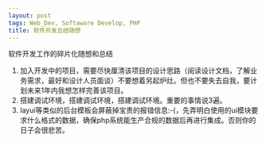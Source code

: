 ```yaml
---
layout: post
tags: Web_Dev, Softaware Develop, PHP
title: 软件开发总结随想
---
```


软件开发工作的碎片化随想和总结

1. 加入开发中的项目，需要尽快厘清该项目的设计思路（阅读设计文档，了解业务需求，最好和设计人员面谈）不要想着另起炉灶。但也不要失去自我，要计划未来1年内我想怎样完善该项目。
2. 搭建调试环境，搭建调试环境，搭建调试环境。重要的事情说3遍。
3. layui等类似的后台模板会屏蔽掉宝贵的报错信息:-(，先弄明白使用的ui模块要求什么格式的数据，确保php系统能生产合规的数据后再进行集成。否则你的日子会很悲苦。